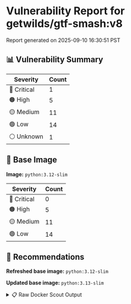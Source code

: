 # Vulnerability Report for getwilds/gtf-smash:v8

Report generated on 2025-09-10 16:30:51 PST

## 📊 Vulnerability Summary

| Severity | Count |
|----------|-------|
| 🔴 Critical | 1 |
| 🟠 High | 5 |
| 🟡 Medium | 11 |
| 🟢 Low | 14 |
| ⚪ Unknown | 1 |

## 🐳 Base Image

**Image:** `python:3.12-slim`

| Severity | Count |
|----------|-------|
| 🔴 Critical | 0 |
| 🟠 High | 5 |
| 🟡 Medium | 11 |
| 🟢 Low | 14 |

## 🔄 Recommendations

**Refreshed base image:** `python:3.12-slim`

**Updated base image:** `python:3.13-slim`

<details>
<summary>📋 Raw Docker Scout Output</summary>

```text
Target               │  getwilds/gtf-smash:v8  │    1C     5H    11M    14L     1?   
    digest             │  1db4c2fb4093                   │                                     
  Base image           │  python:3.12-slim               │    0C     5H    11M    14L     1?   
  Refreshed base image │  python:3.12-slim               │    0C     0H     1M    20L          
                       │                                 │           -5    -10     +6     -1   
  Updated base image   │  python:3.13-slim               │    0C     0H     1M    20L          
                       │                                 │           -5    -10     +6     -1   

What's next:
    View vulnerabilities → docker scout cves getwilds/gtf-smash:v8
    View base image update recommendations → docker scout recommendations getwilds/gtf-smash:v8
    Include policy results in your quickview by supplying an organization → docker scout quickview getwilds/gtf-smash:v8 --org <organization>
```
</details>
